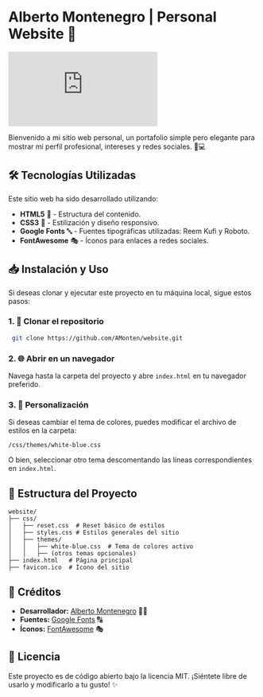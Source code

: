 # Alberto Montenegro | Personal Website 🚀

![Website Preview](https:amonten.com)

Bienvenido a mi sitio web personal, un portafolio simple pero elegante para mostrar mi perfil profesional, intereses y redes sociales. 🎨💻

## 🛠️ Tecnologías Utilizadas

Este sitio web ha sido desarrollado utilizando:
- **HTML5** 📄 - Estructura del contenido.
- **CSS3** 🎨 - Estilización y diseño responsivo.
- **Google Fonts** 🔤 - Fuentes tipográficas utilizadas: Reem Kufi y Roboto.
- **FontAwesome** 🎭 - Íconos para enlaces a redes sociales.

## 📥 Instalación y Uso

Si deseas clonar y ejecutar este proyecto en tu máquina local, sigue estos pasos:

### 1. 🔽 Clonar el repositorio
```bash
 git clone https://github.com/AMonten/website.git
```

### 2. 🌐 Abrir en un navegador
Navega hasta la carpeta del proyecto y abre `index.html` en tu navegador preferido.

### 3. 🎨 Personalización
Si deseas cambiar el tema de colores, puedes modificar el archivo de estilos en la carpeta:
```
/css/themes/white-blue.css
```
O bien, seleccionar otro tema descomentando las líneas correspondientes en `index.html`.

## 📁 Estructura del Proyecto
```
website/
├── css/
│   ├── reset.css  # Reset básico de estilos
│   ├── styles.css # Estilos generales del sitio
│   ├── themes/
│   │   ├── white-blue.css  # Tema de colores activo
│   │   ├── (otros temas opcionales)
├── index.html   # Página principal
├── favicon.ico  # Ícono del sitio
```

## 🙌 Créditos
- **Desarrollador:** [Alberto Montenegro](https://github.com/AMonten) 👨‍💻
- **Fuentes:** [Google Fonts](https://fonts.google.com/) 🔠
- **Íconos:** [FontAwesome](https://fontawesome.com/) 🎭

## 📜 Licencia
Este proyecto es de código abierto bajo la licencia MIT. ¡Siéntete libre de usarlo y modificarlo a tu gusto! ✨
